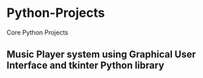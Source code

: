 # Python-Projects
Core Python Projects

## Music Player system using Graphical User Interface and tkinter Python library
